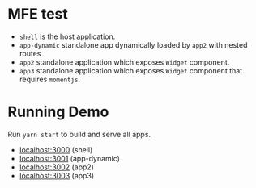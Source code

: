 # MFE test


- `shell` is the host application.
- `app-dynamic` standalone app dynamically loaded by `app2` with nested routes
- `app2` standalone application which exposes `Widget` component.
- `app3` standalone application which exposes `Widget` component that requires
  `momentjs`.

# Running Demo

Run `yarn start` to build and serve all apps.

- [localhost:3000](http://localhost:3000/) (shell)
- [localhost:3001](http://localhost:3001/) (app-dynamic)
- [localhost:3002](http://localhost:3002/) (app2)
- [localhost:3003](http://localhost:3003/) (app3)
